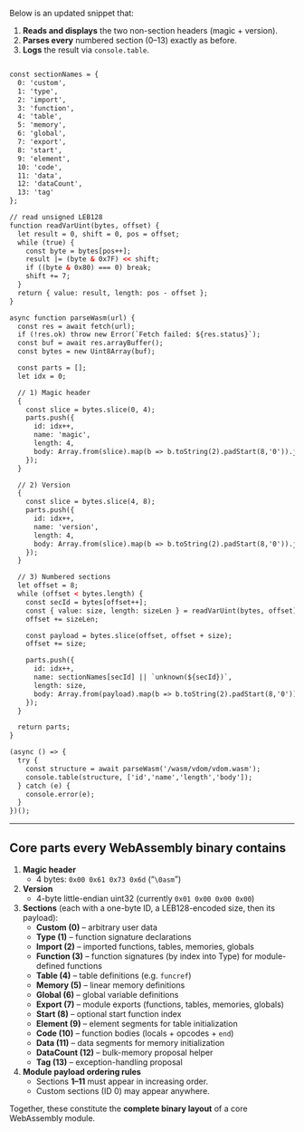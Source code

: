 Below is an updated snippet that:

1. **Reads and displays** the two non-section headers (magic + version).  
2. **Parses every** numbered section (0–13) exactly as before.  
3. **Logs** the result via `console.table`.

```html

const sectionNames = {
  0: 'custom',
  1: 'type',
  2: 'import',
  3: 'function',
  4: 'table',
  5: 'memory',
  6: 'global',
  7: 'export',
  8: 'start',
  9: 'element',
  10: 'code',
  11: 'data',
  12: 'dataCount',
  13: 'tag'
};

// read unsigned LEB128
function readVarUint(bytes, offset) {
  let result = 0, shift = 0, pos = offset;
  while (true) {
    const byte = bytes[pos++];
    result |= (byte & 0x7F) << shift;
    if ((byte & 0x80) === 0) break;
    shift += 7;
  }
  return { value: result, length: pos - offset };
}

async function parseWasm(url) {
  const res = await fetch(url);
  if (!res.ok) throw new Error(`Fetch failed: ${res.status}`);
  const buf = await res.arrayBuffer();
  const bytes = new Uint8Array(buf);

  const parts = [];
  let idx = 0;

  // 1) Magic header
  {
    const slice = bytes.slice(0, 4);
    parts.push({
      id: idx++,
      name: 'magic',
      length: 4,
      body: Array.from(slice).map(b => b.toString(2).padStart(8,'0')).join(' ')
    });
  }

  // 2) Version
  {
    const slice = bytes.slice(4, 8);
    parts.push({
      id: idx++,
      name: 'version',
      length: 4,
      body: Array.from(slice).map(b => b.toString(2).padStart(8,'0')).join(' ')
    });
  }

  // 3) Numbered sections
  let offset = 8;
  while (offset < bytes.length) {
    const secId = bytes[offset++];
    const { value: size, length: sizeLen } = readVarUint(bytes, offset);
    offset += sizeLen;

    const payload = bytes.slice(offset, offset + size);
    offset += size;

    parts.push({
      id: idx++,
      name: sectionNames[secId] || `unknown(${secId})`,
      length: size,
      body: Array.from(payload).map(b => b.toString(2).padStart(8,'0')).join(' ')
    });
  }

  return parts;
}

(async () => {
  try {
    const structure = await parseWasm('/wasm/vdom/vdom.wasm');
    console.table(structure, ['id','name','length','body']);
  } catch (e) {
    console.error(e);
  }
})();


```

---

## Core parts every WebAssembly binary contains

1. **Magic header**  
   - 4 bytes: `0x00 0x61 0x73 0x6d` (“`\0asm`”)  
2. **Version**  
   - 4-byte little-endian uint32 (currently `0x01 0x00 0x00 0x00`)  
3. **Sections** (each with a one-byte ID, a LEB128-encoded size, then its payload):  
   - **Custom (0)** – arbitrary user data  
   - **Type (1)** – function signature declarations  
   - **Import (2)** – imported functions, tables, memories, globals  
   - **Function (3)** – function signatures (by index into Type) for module-defined functions  
   - **Table (4)** – table definitions (e.g. `funcref`)  
   - **Memory (5)** – linear memory definitions  
   - **Global (6)** – global variable definitions  
   - **Export (7)** – module exports (functions, tables, memories, globals)  
   - **Start (8)** – optional start function index  
   - **Element (9)** – element segments for table initialization  
   - **Code (10)** – function bodies (locals + opcodes + `end`)  
   - **Data (11)** – data segments for memory initialization  
   - **DataCount (12)** – bulk-memory proposal helper  
   - **Tag (13)** – exception-handling proposal  
4. **Module payload ordering rules**  
   - Sections **1–11** must appear in increasing order.  
   - Custom sections (ID 0) may appear anywhere.  

Together, these constitute the **complete binary layout** of a core WebAssembly module.
